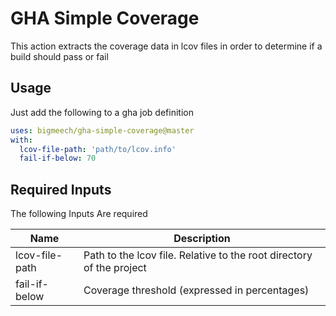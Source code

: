 # GHA Simple Coverage

This action extracts the coverage data in lcov files in order to determine if a build should pass or fail
## Usage
Just add the following to a gha job definition
```yaml
uses: bigmeech/gha-simple-coverage@master
with:
  lcov-file-path: 'path/to/lcov.info'
  fail-if-below: 70
```

## Required Inputs
The following Inputs Are required

| Name      | Description |
| ----------- | ----------- |
| lcov-file-path      | Path to the lcov file. Relative to the root directory of the project       |
| fail-if-below   | Coverage threshold (expressed in percentages)        |